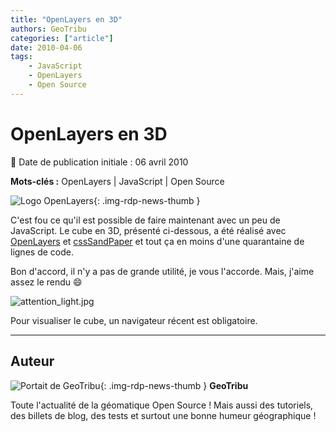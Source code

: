 ```yaml
---
title: "OpenLayers en 3D"
authors: GeoTribu
categories: ["article"]
date: 2010-04-06
tags: 
    - JavaScript
    - OpenLayers
    - Open Source
---
```


# OpenLayers en 3D

:calendar: Date de publication initiale : 06 avril 2010

**Mots-clés :** OpenLayers | JavaScript | Open Source

![Logo OpenLayers](https://cdn.geotribu.fr/img/logos-icones/logiciels_librairies/openlayers.png){: .img-rdp-news-thumb }

C'est fou ce qu'il est possible de faire maintenant avec un peu de JavaScript. Le cube en 3D, présenté ci-dessous, a été réalisé avec [OpenLayers](https://openlayers.org/) et [cssSandPaper](http://www.useragentman.com/blog/2010/03/09/cross-browser-css-transforms-even-in-ie/) et tout ça en moins d'une quarantaine de lignes de code.

Bon d'accord, il n'y a pas de grande utilité, je vous l'accorde. Mais, j'aime assez le rendu :smile:

![attention_light.jpg](https://cdn.geotribu.fr/img/attention_light.jpg)

Pour visualiser le cube, un navigateur récent est obligatoire.

----

## Auteur

![Portait de GeoTribu](https://cdn.geotribu.fr/img/internal/charte/geotribu_logo_64x64.png){: .img-rdp-news-thumb }
**GeoTribu**

Toute l'actualité de la géomatique Open Source ! Mais aussi des tutoriels, des billets de blog, des tests et surtout une bonne humeur géographique !
